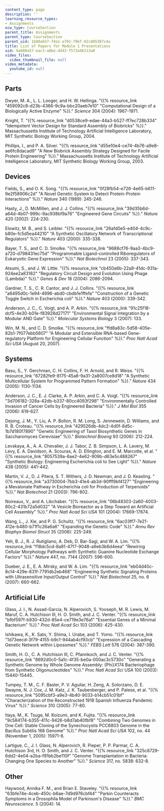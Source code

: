 ```yaml
---
content_type: page
description: ''
learning_resource_types:
- Assignments
ocw_type: CourseSection
parent_title: Assignments
parent_type: CourseSection
parent_uid: 1b88a657-74a1-a702-79bf-92c805387c4a
title: List of Papers for Module 1 Presentations
uid: 9a600a57-eac3-a8be-d443-f573a96113a0
video_files:
  video_thumbnail_file: null
video_metadata:
  youtube_id: null
---
```


Parts
-----

Dwyer, M. A., L. L. Looger, and H. W. Hellinga. "{{% resource_link "459092c8-d23b-4366-9c9a-bbc20aeb7e10" "Computational Design of a Biologically Active Enzyme" %}}." _Science_ 304 (2004): 1967-1971.

Knight, T. "{{% resource_link "d0538ce9-edae-44a3-b527-ff7ec728b334" "Idempotent Vector Design for Standard Assembly of Biobricks" %}}." Massachussetts Institute of Technology Artificial Intelligence Laboratory, MIT Synthetic Biology Working Group, 2004.

Phillips, I., and P. A. Silver. "{{% resource_link "d55e10e4-ce74-4b76-a9e8-ae6fc8dacad9" "A New Biobrick Assembly Strategy Designed for Facile Protein Engineering" %}}." Massachussetts Institute of Technology Artificial Intelligence Laboratory, MIT Synthetic Biology Working Group, 2003.

Devices
-------

Fields, S., and O. K. Song. "{{% resource_link "0f28fb54-e726-4e65-b611-9e2f58906c2d" "A Novel Genetic System to Detect Protein-Protein Interactions" %}}." _Nature_ 340 (1989): 245-246.

Hasty, J., D. McMillen, and J. J. Collins. "{{% resource_link "39d35b6d-a64d-4b07-999c-9ac938bf9a76" "Engineered Gene Circuits" %}}." _Nature_ 420 (2002): 224-230.

Elowitz, M. B., and S. Leibler. "{{% resource_link "26afd0e5-e404-4c9c-b80e-fc5d5ea44210" "A Synthetic Oscillatory Network of Transcriptional Regulators" %}}." _Nature_ 403 (2000): 335-338.

Bayer, T. S., and C. D. Smolke. "{{% resource_link "9688cf76-9aa3-4bc9-a720-d798431ec75d" "Programmable Ligand-controlled Riboregulators of Eukaryotic Gene Expression" %}}." _Nat Biotechnol_ 23 (2005): 337-343.

Atsumi, S., and J. W. Little. "{{% resource_link "cb450a6b-22a9-41dc-931a-924ee2a83182" "Regulatory Circuit Design and Evolution Using Phage {Lambda}" %}}." _Genes & Dev_ 18 (2004): 2086-2094.

Gardner, T. S., C. R. Cantor, and J. J. Collins. "{{% resource_link "a6495d0c-1e94-4696-abd0-cbdb1e1ffefa" "Construction of a Genetic Toggle Switch in Escherichia coli" %}}." _Nature_ 403 (2000): 339-342.

Anderson, J. C., C. Voigt, and A. P. Arkin. "{{% resource_link "91c25f18-dcf5-4e30-b01e-f83928d27171" "Environmental Signal Integration by a Modular AND Gate" %}}." _Molecular Systems Biology_ 3 (2007): 133.

Win, M. N., and C. D. Smolke. "{{% resource_link "ffd8a83c-5d58-405e-82b1-7f077ebb5607" "A Modular and Extensible RNA-based Gene-regulatory Platform for Engineering Cellular Function" %}}." _Proc Natl Acad Sci USA_ (August 20, 2007).

Systems
-------

Basu, S., Y. Gerchman, C. H. Collins, F. H. Arnold, and R. Weiss. "{{% resource_link "67282fe9-8175-45a8-9a31-2a8007ce8d18" "A Synthetic Multicellular System for Programmed Pattern Formation" %}}." _Nature_ 434 (2005): 1130-1134.

Anderson, J. C., E. J. Clarke, A. P. Arkin, and C. A. Voigt. "{{% resource_link "3d706182-328a-42db-b337-80cc4093f298" "Environmentally Controlled Invasion of Cancer Cells by Engineered Bacteria" %}}." _J Mol Biol_ 355 (2006): 619-627.

Dejong, J. M., Y. Liu, A. P. Bollon, R. M. Long, S. Jennewein, D. Williams, and R. B. Croteau. "{{% resource_link "429526db-4dc2-4d0f-8d5c-1b7d180f7890" "Genetic Engineering of Taxol Biosynthetic Genes in Saccharomyces Cerevisiae" %}}." _Biotechnol Bioeng_ 93 (2006): 212-224.

Levskaya, A., A. A. Chevalier, J. J. Tabor, Z. B. Simpson, L. A. Lavery, M. Levy, E. A. Davidson, A. Scouras, A. D. Ellington, and E. M. Marcotte, et al. "{{% resource_link "8057539a-6ae2-4e62-909b-d63e5c488267" "Synthetic Biology: Engineering Escherichia coli to See Light" %}}." _Nature_ 438 (2005): 441-442.

Martin, V. J., D. J. Pitera, S. T. Withers, J. D. Newman, and J. D. Keasling. "{{% resource_link "a3730004-7bb3-41e4-ab3d-90fff9bf4127" "Engineering a Mevalonate Pathway in Escherichia coli for Production of Terpenoids" %}}." _Nat Biotechnol_ 21 (2003): 796-802.

Noireaux, V., and A. Libchaber. "{{% resource_link "06b48303-2a60-4003-80c2-431b72a5d032" "A Vesicle Bioreactor as a Step Toward an Artificial Cell Assembly" %}}." _Proc Natl Acad Sci USA_ 101 (2004): 17669-17674.

Wang, L., J. Xie, and P. G. Schultz. "{{% resource_link "6ac03ff7-7e21-412e-b480-b71f1c26a6a6" "Expanding the Genetic Code" %}}." _Annu Rev Biophys Biomol Struct_ 35 (2006): 225-249.

Yeh, B. J., R. J. Rutigliano, A. Deb, D. Bar-Sagi, and W. A. Lim. "{{% resource_link "f18dc5cd-8a81-47f7-9048-a9eb3b6d4eea" "Rewiring Cellular Morphology Pathways with Synthetic Guanine Nucleotide Exchange Factors" %}}." _Nature_ 447, no. 7144 (2007): 596-600.

Dueber, J. E., E. A. Mirsky, and W. A. Lim. "{{% resource_link "eb04d40c-8c14-429e-831f-7791db2eb468" "Engineering Synthetic Signaling Proteins with Ultrasensitive Input/Output Control" %}}." _Nat Biotechnol_ 25, no. 6 (2007): 660-662.

Artificial Life
---------------

Glass, J. I., N. Assad-Garcia, N. Alperovich, S. Yooseph, M. R. Lewis, M. Maruf, C. A. Hutchison III, H. O. Smith, and J. C. Venter. "{{% resource_link "bfbf597f-b930-432d-85e4-ce719e3e76a1" "Essential Genes of a Minimal Bacterium" %}}." _Proc Natl Acad Sci_ 103 (2006): 425-430.

Ishikawa, K., K. Sato, Y. Shima, I. Urabe, and T. Yomo. "{{% resource_link "1d73eecd-3f79-4155-b9c1-944ab4cf93cb" "Expression of a Cascading Genetic Network within Liposomes" %}}." _FEBS Lett_ 576 (2004): 387-390.

Smith, H. O., C. A. Hutchison III, C. Pfannkoch, and J. C. Venter. "{{% resource_link "8692d0c0-5a1c-4f35-be0a-000ac3c5730c" "Generating a Synthetic Genome by Whole Genome Assembly: {Phi}X174 Bacteriophage from Synthetic Oligonucleotides" %}}." _Proc Natl Acad Sci USA_ 100 (2003): 15440-15445.

Tumpey, T. M., C. F. Basler, P. V. Aguilar, H. Zeng, A. Solorzano, D. E. Swayne, N. J. Cox, J. M. Katz, J. K. Taubenberger, and P. Palese, et al. "{{% resource_link "5095cbf3-a9e3-4b40-9033-b14cb51c01bf" "Characterization of the Reconstructed 1918 Spanish Influenza Pandemic Virus" %}}." _Science_ 310 (2005): 77-80.

Itaya, M., K. Tsuge, M. Koizumi, and K. Fujita. "{{% resource_link "9c584174-b355-411c-9426-b8d7ab40fbf8" "Combining Two Genomes in One Cell: Stable Cloning of the Synechocystis PCC6803 Genome in the Bacillus Subtilis 168 Genome" %}}." _Proc Natl Acad Sci USA_ 102, no. 44 (November 1, 2005): 15971-6.

Lartigue, C., J. I. Glass, N. Alperovich, R. Pieper, P. P. Parmar, C. A. Hutchison 3rd, H. O. Smith, and J. C. Venter. "{{% resource_link "325c8729-6dd2-4e04-a2ba-f91bb2be110f" "Genome Transplantation in Bacteria: Changing One Species to Another" %}}." _Science_ 317, no. 5838: 632-8.

Other
-----

Haywood, Annika F. M., and Brian E. Staveley. "{{% resource_link "63bfe74e-4ceb-450c-b6ae-7d9d976cbf44" "Parkin Counteracts Symptoms in a Drosophila Model of Parkinson's Disease" %}}." _BMC Neuroscience_. 5 (2004): 14.